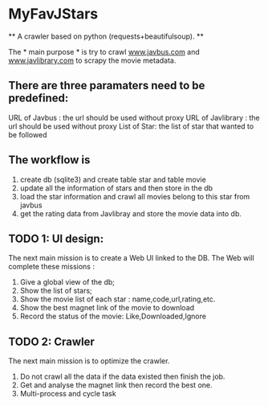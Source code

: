 # MyFavJStars

** A crawler based on python (requests+beautifulsoup). **

The * main purpose * is try to crawl www.javbus.com and www.javlibrary.com to scrapy the movie metadata.

## There are three paramaters need to be predefined:
URL of Javbus : the url should be used without proxy
URL of Javlibrary : the url should be used without proxy
List of Star: the list of star that wanted to be followed

## The workflow is 
1.  create db (sqlite3) and create table star and table movie
2.  update all the information of stars and then store in the db
3.  load the star information and crawl all movies belong to this star from javbus
4.  get the rating data from Javlibray and store the movie data into db.

## TODO 1: UI design:
The next main mission is to create a Web UI linked to the DB.
The Web will complete these missions :
1. Give a global view of the db;
2. Show the list of stars;
2. Show the movie list of each star : name,code,url,rating,etc.
3. Show the best magnet link of the movie to download
4. Record the status of the movie: Like,Downloaded,Ignore

## TODO 2: Crawler 
The next main mission is to optimize the crawler.
1. Do not crawl all the data if the data existed then finish the job.
2. Get and analyse the magnet link then record the best one.
3. Multi-process and cycle task


